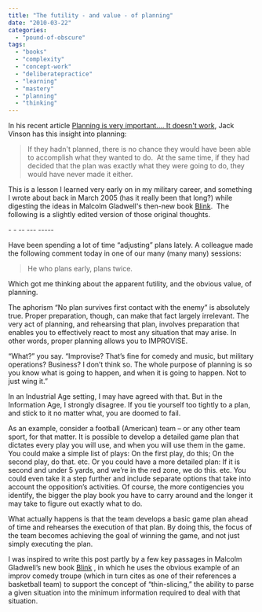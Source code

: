```yaml
---
title: "The futility - and value - of planning"
date: "2010-03-22"
categories: 
  - "pound-of-obscure"
tags: 
  - "books"
  - "complexity"
  - "concept-work"
  - "deliberatepractice"
  - "learning"
  - "mastery"
  - "planning"
  - "thinking"
---
```


In his recent article [Planning is very important.... It doesn't work](http://blog.jackvinson.com/archives/2010/03/08/planning_is_very_important_it_doesnt_work.html), Jack Vinson has this insight into planning:

> If they hadn't planned, there is no chance they would have been able to accomplish what they wanted to do.  At the same time, if they had decided that the plan was exactly what they were going to do, they would have never made it either.

This is a lesson I learned very early on in my military career, and something I wrote about back in March 2005 (has it really been that long?) while digesting the ideas in Malcolm Gladwell's then-new book [Blink](http://www.amazon.com/exec/obidos/ASIN/0316172324/gbrettmiller-20).  The following is a slightly edited version of those original thoughts.

\- - -- --- -----

Have been spending a lot of time “adjusting” plans lately. A colleague made the following comment today in one of our many (many many) sessions:

> He who plans early, plans twice.

Which got me thinking about the apparent futility, and the obvious value, of planning.

The aphorism “No plan survives first contact with the enemy” is absolutely true. Proper preparation, though, can make that fact largely irrelevant. The very act of planning, and rehearsing that plan, involves preparation that enables you to effectively react to most any situation that may arise. In other words, proper planning allows you to IMPROVISE.

“What?” you say. “Improvise? That’s fine for comedy and music, but military operations? Business? I don’t think so. The whole purpose of planning is so you know what is going to happen, and when it is going to happen. Not to just wing it.”

In an Industrial Age setting, I may have agreed with that. But in the Information Age, I strongly disagree. If you tie yourself too tightly to a plan, and stick to it no matter what, you are doomed to fail.

As an example, consider a football (American) team – or any other team sport, for that matter. It is possible to develop a detailed game plan that dictates every play you will use, and when you will use them in the game. You could make a simple list of plays: On the first play, do this; On the second play, do that. etc. Or you could have a more detailed plan: If it is second and under 5 yards, and we’re in the red zone, we do this. etc. You could even take it a step further and include separate options that take into account the opposition’s activities. Of course, the more contigencies you identify, the bigger the play book you have to carry around and the longer it may take to figure out exactly what to do.

What actually happens is that the team develops a basic game plan ahead of time and rehearses the execution of that plan. By doing this, the focus of the team becomes achieving the goal of winning the game, and not just simply executing the plan.

I was inspired to write this post partly by a few key passages in Malcolm Gladwell’s new book [Blink](http://www.amazon.com/exec/obidos/ASIN/0316172324/gbrettmiller-20) , in which he uses the obvious example of an improv comedy troupe (which in turn cites as one of their references a basketball team) to support the concept of “thin-slicing,” the ability to parse a given situation into the minimum information required to deal with that situation.
